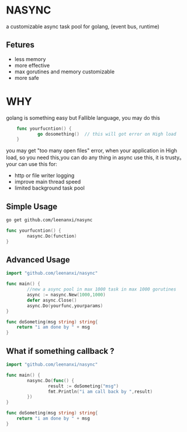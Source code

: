 # NASYNC 

a customizable async task pool for golang, (event bus, runtime)

## Fetures

* less memory
* more effective
* max gorutines and memory customizable
* more safe

# WHY

golang is something easy but Fallible language, you may do this 

```go
    func yourfucntion() {
            go dosomething()  // this will got error on High load
    }
```

you may get "too many open files" error, when your application  in High load, so you need this,you can do any thing in async use this, it is trusty。your can use this for:

* http or file writer logging
* improve main thread speed
* limited background task pool

## Simple Usage

```bash
go get github.com/leenanxi/nasync
```

```go
func yourfucntion() {
        nasync.Do(function)
}
```


## Advanced Usage
```go
import "github.com/leenanxi/nasync"

func main() {
        //new a async pool in max 1000 task in max 1000 gorutines
        async := nasync.New(1000,1000)
        defer async.Close()
        async.Do(yourfunc,yourparams)
}

func doSometing(msg string) string{
	return "i am done by " + msg
}

```



## What if something callback ?

```go
import "github.com/leenanxi/nasync"

func main() {
        nasync.Do(func() {
        		result := doSometing("msg")
        		fmt.Println("i am call back by ",result)
        })
}

func doSometing(msg string) string{
	return "i am done by " + msg
}

```




